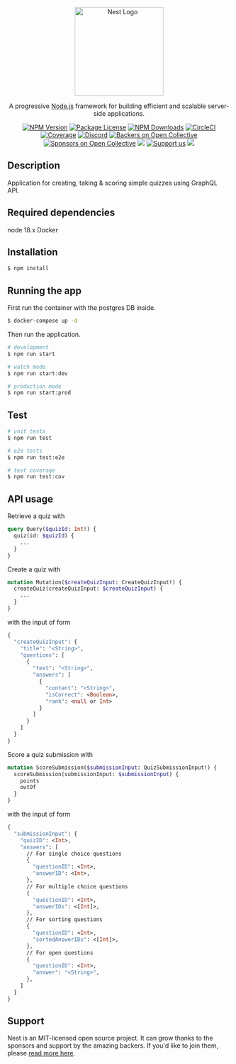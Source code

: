 <p align="center">
  <a href="http://nestjs.com/" target="blank"><img src="https://nestjs.com/img/logo-small.svg" width="200" alt="Nest Logo" /></a>
</p>

[circleci-image]: https://img.shields.io/circleci/build/github/nestjs/nest/master?token=abc123def456
[circleci-url]: https://circleci.com/gh/nestjs/nest

  <p align="center">A progressive <a href="http://nodejs.org" target="_blank">Node.js</a> framework for building efficient and scalable server-side applications.</p>
    <p align="center">
<a href="https://www.npmjs.com/~nestjscore" target="_blank"><img src="https://img.shields.io/npm/v/@nestjs/core.svg" alt="NPM Version" /></a>
<a href="https://www.npmjs.com/~nestjscore" target="_blank"><img src="https://img.shields.io/npm/l/@nestjs/core.svg" alt="Package License" /></a>
<a href="https://www.npmjs.com/~nestjscore" target="_blank"><img src="https://img.shields.io/npm/dm/@nestjs/common.svg" alt="NPM Downloads" /></a>
<a href="https://circleci.com/gh/nestjs/nest" target="_blank"><img src="https://img.shields.io/circleci/build/github/nestjs/nest/master" alt="CircleCI" /></a>
<a href="https://coveralls.io/github/nestjs/nest?branch=master" target="_blank"><img src="https://coveralls.io/repos/github/nestjs/nest/badge.svg?branch=master#9" alt="Coverage" /></a>
<a href="https://discord.gg/G7Qnnhy" target="_blank"><img src="https://img.shields.io/badge/discord-online-brightgreen.svg" alt="Discord"/></a>
<a href="https://opencollective.com/nest#backer" target="_blank"><img src="https://opencollective.com/nest/backers/badge.svg" alt="Backers on Open Collective" /></a>
<a href="https://opencollective.com/nest#sponsor" target="_blank"><img src="https://opencollective.com/nest/sponsors/badge.svg" alt="Sponsors on Open Collective" /></a>
  <a href="https://paypal.me/kamilmysliwiec" target="_blank"><img src="https://img.shields.io/badge/Donate-PayPal-ff3f59.svg"/></a>
    <a href="https://opencollective.com/nest#sponsor"  target="_blank"><img src="https://img.shields.io/badge/Support%20us-Open%20Collective-41B883.svg" alt="Support us"></a>
  <a href="https://twitter.com/nestframework" target="_blank"><img src="https://img.shields.io/twitter/follow/nestframework.svg?style=social&label=Follow"></a>
</p>
  <!--[![Backers on Open Collective](https://opencollective.com/nest/backers/badge.svg)](https://opencollective.com/nest#backer)
  [![Sponsors on Open Collective](https://opencollective.com/nest/sponsors/badge.svg)](https://opencollective.com/nest#sponsor)-->

## Description

Application for creating, taking & scoring simple quizzes using GraphQL API.

## Required dependencies
node 18.x
Docker

## Installation

```bash
$ npm install
```

## Running the app
First run the container with the postgres DB inside.
```bash
$ docker-compose up -d
```
Then run the application.
```bash
# development
$ npm run start

# watch mode
$ npm run start:dev

# production mode
$ npm run start:prod
```

## Test

```bash
# unit tests
$ npm run test

# e2e tests
$ npm run test:e2e

# test coverage
$ npm run test:cov
```

## API usage

Retrieve a quiz with
```graphql
query Query($quizId: Int!) {
  quiz(id: $quizId) {
    ...
  }
}
```

Create a quiz with
```graphql
mutation Mutation($createQuizInput: CreateQuizInput!) {
  createQuiz(createQuizInput: $createQuizInput) {
    ...
  }
}
```
with the input of form
```graphql
{
  "createQuizInput": {
    "title": "<String>",
    "questions": [
      {
        "text": "<String>",
        "answers": [
          {
            "content": "<String>",
            "isCorrect": <Boolean>,
            "rank": <null or Int>
          }
        ]
      }
    ]
  }
}
```

Score a quiz submission with
```graphql
mutation ScoreSubmission($submissionInput: QuizSubmissionInput!) {
  scoreSubmission(submissionInput: $submissionInput) {
    points
    outOf
  }
}
```
with the input of form
```graphql
{
  "submissionInput": {
    "quizID": <Int>,
    "answers": [
      // For single choice questions
      {
        "questionID": <Int>,
        "answerID": <Int>,
      },
      // For multiple choice questions
      {
        "questionID": <Int>,
        "answerIDs": <[Int]>,
      },
      // For sorting questions
      {
        "questionID": <Int>,
        "sortedAnswerIDs": <[Int]>,
      },
      // For open questions
      {
        "questionID": <Int>,
        "answer": "<String>",
      },
    ]
  } 
}
```

## Support

Nest is an MIT-licensed open source project. It can grow thanks to the sponsors and support by the amazing backers. If you'd like to join them, please [read more here](https://docs.nestjs.com/support).
